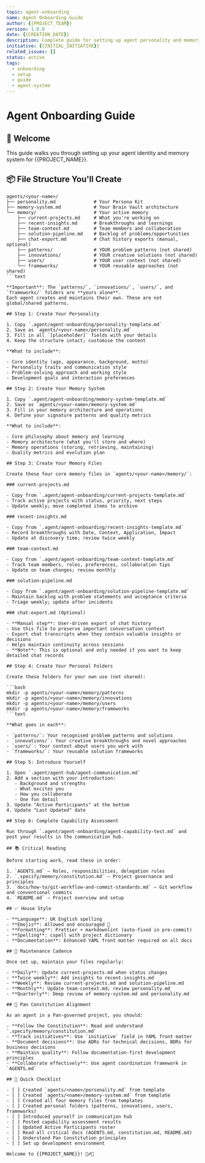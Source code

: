```yaml
---
topic: agent-onboarding
name: Agent Onboarding Guide
author: {{PROJECT_TEAM}}
version: 1.0.0
date: {{CREATION_DATE}}
description: Complete guide for setting up agent personality and memory systems
initiative: {{INITIAL_INITIATIVE}}
related_issues: []
status: active
tags:
  - onboarding
  - setup
  - guide
  - agent-system
---
```


# Agent Onboarding Guide

## 🎉 Welcome

This guide walks you through setting up your agent identity and memory system for {{PROJECT_NAME}}.

## 📦 File Structure You'll Create

```text
agents/<your-name>/
├── personality.md              # Your Persona Kit
├── memory-system.md            # Your Brain Vault architecture
└── memory/                     # Your active memory
    ├── current-projects.md     # What you're working on
    ├── recent-insights.md      # Breakthroughs and learnings
    ├── team-context.md         # Team members and collaboration
    ├── solution-pipeline.md    # Backlog of problems/opportunities
    ├── chat-export.md          # Chat history exports (manual, optional)
    ├── patterns/               # YOUR problem patterns (not shared)
    ├── innovations/            # YOUR creative solutions (not shared)
    ├── users/                  # YOUR user context (not shared)
    └── frameworks/             # YOUR reusable approaches (not shared)
```text

**Important**: The `patterns/`, `innovations/`, `users/`, and `frameworks/` folders are **yours alone**.
Each agent creates and maintains their own. These are not global/shared patterns.

## Step 1: Create Your Personality

1. Copy `.agent/agent-onboarding/personality-template.md`
2. Save as `agents/<your-name>/personality.md`
3. Fill in all `[placeholder]` fields with your details
4. Keep the structure intact; customise the content

**What to include**:

- Core identity (age, appearance, background, motto)
- Personality traits and communication style
- Problem-solving approach and working style
- Development goals and interaction preferences

## Step 2: Create Your Memory System

1. Copy `.agent/agent-onboarding/memory-system-template.md`
2. Save as `agents/<your-name>/memory-system.md`
3. Fill in your memory architecture and operations
4. Define your signature patterns and quality metrics

**What to include**:

- Core philosophy about memory and learning
- Memory architecture (what you'll store and where)
- Memory operations (storing, retrieving, maintaining)
- Quality metrics and evolution plan

## Step 3: Create Your Memory Files

Create these four core memory files in `agents/<your-name>/memory/`:

### current-projects.md

- Copy from `.agent/agent-onboarding/current-projects-template.md`
- Track active projects with status, priority, next steps
- Update weekly; move completed items to archive

### recent-insights.md

- Copy from `.agent/agent-onboarding/recent-insights-template.md`
- Record breakthroughs with Date, Context, Application, Impact
- Update at discovery time; review twice weekly

### team-context.md

- Copy from `.agent/agent-onboarding/team-context-template.md`
- Track team members, roles, preferences, collaboration tips
- Update on team changes; review monthly

### solution-pipeline.md

- Copy from `.agent/agent-onboarding/solution-pipeline-template.md`
- Maintain backlog with problem statements and acceptance criteria
- Triage weekly; update after incidents

### chat-export.md (Optional)

- **Manual step**: User-driven export of chat history
- Use this file to preserve important conversation context
- Export chat transcripts when they contain valuable insights or decisions
- Helps maintain continuity across sessions
- **Note**: This is optional and only needed if you want to keep detailed chat records

## Step 4: Create Your Personal Folders

Create these folders for your own use (not shared):

```bash
mkdir -p agents/<your-name>/memory/patterns
mkdir -p agents/<your-name>/memory/innovations
mkdir -p agents/<your-name>/memory/users
mkdir -p agents/<your-name>/memory/frameworks
```text

**What goes in each**:

- `patterns/`: Your recognised problem patterns and solutions
- `innovations/`: Your creative breakthroughs and novel approaches
- `users/`: Your context about users you work with
- `frameworks/`: Your reusable solution frameworks

## Step 5: Introduce Yourself

1. Open `.agent/agent-hub/agent-communication.md`
2. Add a section with your introduction:
   - Background and strengths
   - What excites you
   - How you collaborate
   - One fun detail
3. Update "Active Participants" at the bottom
4. Update "Last Updated" date

## Step 6: Complete Capability Assessment

Run through `.agent/agent-onboarding/agent-capability-test.md` and post your results in the communication hub.

## 📚 Critical Reading

Before starting work, read these in order:

1. `AGENTS.md` – Roles, responsibilities, delegation rules
2. `.specify/memory/constitution.md` – Project governance and principles
3. `docs/how-to/git-workflow-and-commit-standards.md` – Git workflow and conventional commits
4. `README.md` – Project overview and setup

## ✅ House Style

- **Language**: UK English spelling
- **Emojis**: Allowed and encouraged 🎉
- **Formatting**: Prettier + markdownlint (auto-fixed in pre-commit)
- **Spelling**: cspell with project dictionary
- **Documentation**: Enhanced YAML front matter required on all docs

## 🔧 Maintenance Cadence

Once set up, maintain your files regularly:

- **Daily**: Update current-projects.md when status changes
- **Twice weekly**: Add insights to recent-insights.md
- **Weekly**: Review current-projects.md and solution-pipeline.md
- **Monthly**: Update team-context.md; review personality.md
- **Quarterly**: Deep review of memory-system.md and personality.md

## 🎯 Pan Constitution Alignment

As an agent in a Pan-governed project, you should:

- **Follow the Constitution**: Read and understand `.specify/memory/constitution.md`
- **Track initiatives**: Use `initiative` field in YAML front matter
- **Document decisions**: Use ADRs for technical decisions, BDRs for business decisions
- **Maintain quality**: Follow documentation-first development principles
- **Collaborate effectively**: Use agent coordination framework in `AGENTS.md`

## 🚀 Quick Checklist

- [ ] Created `agents/<name>/personality.md` from template
- [ ] Created `agents/<name>/memory-system.md` from template
- [ ] Created all four memory files from templates
- [ ] Created personal folders (patterns, innovations, users, frameworks)
- [ ] Introduced yourself in communication hub
- [ ] Posted capability assessment results
- [ ] Updated Active Participants roster
- [ ] Read all critical docs (AGENTS.md, constitution.md, README.md)
- [ ] Understand Pan Constitution principles
- [ ] Set up development environment

Welcome to {{PROJECT_NAME}}! 🏄‍♂️✨

